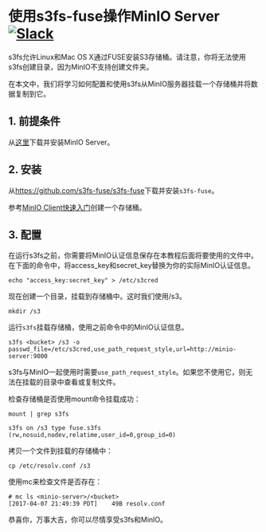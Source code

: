 # 使用s3fs-fuse操作MinIO Server [![Slack](https://slack.min.io/slack?type=svg)](https://slack.min.io)

s3fs允许Linux和Mac OS X通过FUSE安装S3存储桶。请注意，你将无法使用s3fs创建目录，因为MinIO不支持创建文件夹。

在本文中，我们将学习如何配置和使用s3fs从MinIO服务器挂载一个存储桶并将数据复制到它。 

## 1. 前提条件

从[这里](https://docs.min.io/docs/minio-quickstart-guide)下载并安装MinIO Server。

## 2. 安装

从<https://github.com/s3fs-fuse/s3fs-fuse>下载并安装`s3fs-fuse`。

参考[MinIO Client快速入门](https://docs.min.io/docs/minio-client-quickstart-guide)创建一个存储桶。

## 3. 配置

在运行s3fs之前，你需要将MinIO认证信息保存在本教程后面将要使用的文件中。在下面的命令中，将access_key和secret_key替换为你的实际MinIO认证信息。

```
echo "access_key:secret_key" > /etc/s3cred
```

现在创建一个目录，挂载到存储桶中。这时我们使用/s3。

```
mkdir /s3
```

运行`s3fs`挂载存储桶，使用之前命令中的MinIO认证信息。

```
s3fs <bucket> /s3 -o passwd_file=/etc/s3cred,use_path_request_style,url=http://minio-server:9000

```

s3fs与MinIO一起使用时需要`use_path_request_style`。如果您不使用它，则无法在挂载的目录中查看或复制文件。

检查存储桶是否使用mount命令挂载成功：

```
mount | grep s3fs

s3fs on /s3 type fuse.s3fs (rw,nosuid,nodev,relatime,user_id=0,group_id=0)
```

拷贝一个文件到挂载的存储桶中：

```
cp /etc/resolv.conf /s3
```

使用mc来检查文件是否存在：

```
# mc ls <minio-server>/<bucket>
[2017-04-07 21:49:39 PDT]    49B resolv.conf
```

恭喜你，万事大吉，你可以尽情享受s3fs和MinIO。
